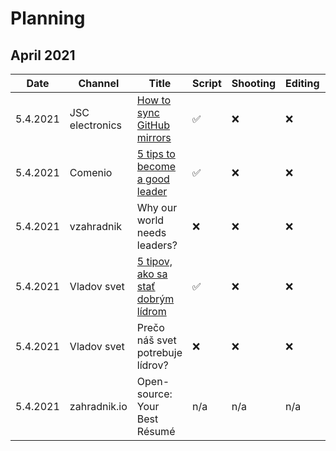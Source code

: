 # Planning

## April 2021

| Date | Channel | Title | Script | Shooting | Editing | Published | Link | Note |
|---|---|---|---|---|---|---|---|---|
| 5.4.2021 | JSC electronics | [How to sync GitHub mirrors][jsc_01] | ✅ | ❌ | ❌ | ❌ | n/a | |
| 5.4.2021 | Comenio | [5 tips to become a good leader][comenio_01] | ✅ | ❌ | ❌ | ❌ | n/a | |
| 5.4.2021 | vzahradnik | Why our world needs leaders? | ❌ | ❌ | ❌ | ❌ | n/a | |
| 5.4.2021 | Vladov svet | [5 tipov, ako sa stať dobrým lídrom][vladov_svet_01] | ✅ | ❌ | ❌ | ❌ | n/a | |
| 5.4.2021 | Vladov svet | Prečo náš svet potrebuje lídrov? | ❌ | ❌ | ❌ | ❌ | n/a | |
| 5.4.2021 | zahradnik.io | Open-source: Your Best Résumé | n/a | n/a | n/a | n/a | n/a | |

[//]: # (Scripts)
[jsc_01]: /Projects/JSC%20electronics/2021-03-39%20-%20How%20to%20sync%20GitHub%20mirrors.md
[comenio_01]: /Projects/Comenio/2021-03-39%20-%205%20tips%20to%20become%20a%20good%20leader.md
[vladov_svet_01]: /Projects/Vladov%20svet/2021-03-39%20-%205%20tipov%2C%20ako%20sa%20stať%20dobrým%20lídrom.md